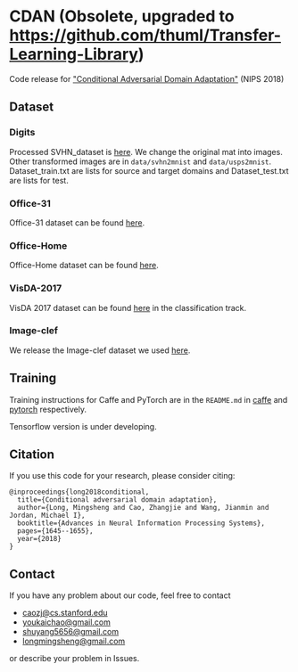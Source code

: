 # CDAN (Obsolete, upgraded to https://github.com/thuml/Transfer-Learning-Library)
Code release for ["Conditional Adversarial Domain Adaptation"](https://papers.nips.cc/paper/7436-conditional-adversarial-domain-adaptation) (NIPS 2018)

## Dataset
### Digits
Processed SVHN_dataset is [here](https://drive.google.com/open?id=1Y0wT_ElbDcnFxtu25MB74npURwwijEdT). We change the original mat into images. Other transformed images are in `data/svhn2mnist` and `data/usps2mnist`. Dataset_train.txt are lists for source and target domains and Dataset_test.txt are lists for test.

### Office-31
Office-31 dataset can be found [here](https://people.eecs.berkeley.edu/~jhoffman/domainadapt/). 

### Office-Home
Office-Home dataset can be found [here](http://hemanthdv.org/OfficeHome-Dataset/).

### VisDA-2017
VisDA 2017 dataset can be found [here](https://github.com/VisionLearningGroup/taskcv-2017-public) in the classification track.

### Image-clef
We release the Image-clef dataset we used [here](https://drive.google.com/file/d/0B9kJH0-rJ2uRS3JILThaQXJhQlk/view).

## Training
Training instructions for Caffe and PyTorch are in the `README.md` in [caffe](caffe) and [pytorch](pytorch) respectively.

Tensorflow version is under developing.

## Citation
If you use this code for your research, please consider citing:
```
@inproceedings{long2018conditional,
  title={Conditional adversarial domain adaptation},
  author={Long, Mingsheng and Cao, Zhangjie and Wang, Jianmin and Jordan, Michael I},
  booktitle={Advances in Neural Information Processing Systems},
  pages={1645--1655},
  year={2018}
}
```

## Contact
If you have any problem about our code, feel free to contact
- caozj@cs.stanford.edu
- youkaichao@gmail.com
- shuyang5656@gmail.com
- longmingsheng@gmail.com

or describe your problem in Issues.
